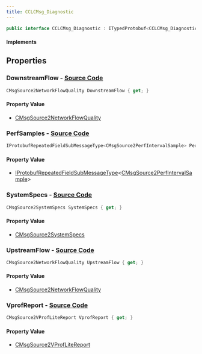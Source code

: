 ```yaml
---
title: CCLCMsg_Diagnostic
---
```


```csharp
public interface CCLCMsg_Diagnostic : ITypedProtobuf<CCLCMsg_Diagnostic>, INativeHandle, INetMessage<CCLCMsg_Diagnostic>, IDisposable
```

#### Implements

## Properties

### **DownstreamFlow** - [Source Code](https://github.com/swiftly-solution/swiftlys2/blob/main/managed/src/SwiftlyS2.Generated/Protobufs/Interfaces/CCLCMsg_Diagnostic.cs#L24)

```csharp
CMsgSource2NetworkFlowQuality DownstreamFlow { get; }
```

#### Property Value

- [CMsgSource2NetworkFlowQuality](/docs/api/shared/protobufdefinitions/cmsgsource2networkflowquality)

### **PerfSamples** - [Source Code](https://github.com/swiftly-solution/swiftlys2/blob/main/managed/src/SwiftlyS2.Generated/Protobufs/Interfaces/CCLCMsg_Diagnostic.cs#L30)

```csharp
IProtobufRepeatedFieldSubMessageType<CMsgSource2PerfIntervalSample> PerfSamples { get; }
```

#### Property Value

- [IProtobufRepeatedFieldSubMessageType](/docs/api/shared/netmessages/iprotobufrepeatedfieldsubmessagetype-1)<[CMsgSource2PerfIntervalSample](/docs/api/shared/protobufdefinitions/cmsgsource2perfintervalsample)>

### **SystemSpecs** - [Source Code](https://github.com/swiftly-solution/swiftlys2/blob/main/managed/src/SwiftlyS2.Generated/Protobufs/Interfaces/CCLCMsg_Diagnostic.cs#L18)

```csharp
CMsgSource2SystemSpecs SystemSpecs { get; }
```

#### Property Value

- [CMsgSource2SystemSpecs](/docs/api/shared/protobufdefinitions/cmsgsource2systemspecs)

### **UpstreamFlow** - [Source Code](https://github.com/swiftly-solution/swiftlys2/blob/main/managed/src/SwiftlyS2.Generated/Protobufs/Interfaces/CCLCMsg_Diagnostic.cs#L27)

```csharp
CMsgSource2NetworkFlowQuality UpstreamFlow { get; }
```

#### Property Value

- [CMsgSource2NetworkFlowQuality](/docs/api/shared/protobufdefinitions/cmsgsource2networkflowquality)

### **VprofReport** - [Source Code](https://github.com/swiftly-solution/swiftlys2/blob/main/managed/src/SwiftlyS2.Generated/Protobufs/Interfaces/CCLCMsg_Diagnostic.cs#L21)

```csharp
CMsgSource2VProfLiteReport VprofReport { get; }
```

#### Property Value

- [CMsgSource2VProfLiteReport](/docs/api/shared/protobufdefinitions/cmsgsource2vproflitereport)

